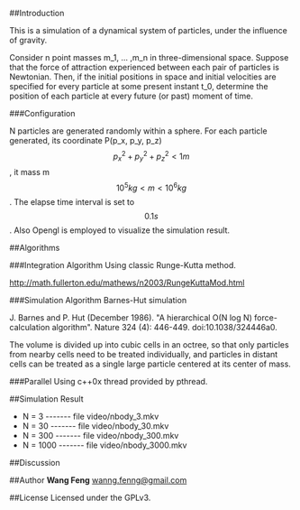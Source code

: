 ##Introduction

This is a simulation of a dynamical system of particles, under the influence of gravity. 

Consider n point masses m_1, ... ,m_n in three-dimensional space. 
Suppose that the force of attraction experienced between each pair of particles is Newtonian. 
Then, if the initial positions in space and initial velocities are specified for every particle at some present instant t_0, 
determine the position of each particle at every future (or past) moment of time.

###Configuration

N particles are generated randomly within a sphere. For each particle generated, its coordinate P(p_x, p_y, p_z) 
$$p_x^2 + p_y^2 + p_z^2 < 1 m$$, it mass m $$10^5 kg < m < 10^6 kg $$. The elapse time interval is set to $$0.1 s$$.
Also Opengl is employed to visualize the simulation result.

##Algorithms

###Integration Algorithm 
Using classic Runge-Kutta method.

http://math.fullerton.edu/mathews/n2003/RungeKuttaMod.html

###Simulation Algorithm
Barnes-Hut simulation

J. Barnes and P. Hut (December 1986). "A hierarchical O(N log N) force-calculation algorithm". Nature 324 (4): 446-449. doi:10.1038/324446a0.

The volume is divided up into cubic cells in an octree, so that only particles from nearby cells need to be treated individually, and particles in distant cells can be treated as a single large particle centered at its center of mass.
                                                                                                               
                                                                                                               
###Parallel
Using c++0x thread provided by pthread.

##Simulation Result

* N = 3    ------- file  video/nbody_3.mkv  
* N = 30   ------- file  video/nbody_30.mkv  
* N = 300  ------- file  video/nbody_300.mkv  
* N = 1000 ------- file  video/nbody_3000.mkv  

##Discussion

##Author
**Wang Feng** wanng.fenng@gmail.com 

##License
Licensed under the GPLv3.
